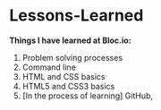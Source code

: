 # Lessons-Learned
<p><strong>Things I have learned at Bloc.io:</strong></p>
<ol>
  <li>Problem solving processes</li>
  <li>Command line</li>
  <li>HTML and CSS basics</li>
  <li>HTML5 and CSS3 basics</li>
  <li>[In the process of learning] GitHub,</li>
</ol>
